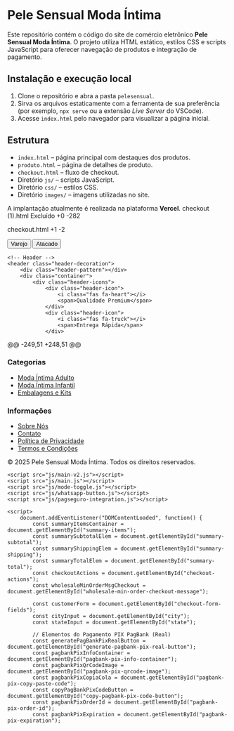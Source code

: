 # Pele Sensual Moda Íntima

Este repositório contém o código do site de comércio eletrônico **Pele Sensual Moda Íntima**. O projeto utiliza HTML estático, estilos CSS e scripts JavaScript para oferecer navegação de produtos e integração de pagamento.

## Instalação e execução local

1. Clone o repositório e abra a pasta `pelesensual`.
2. Sirva os arquivos estaticamente com a ferramenta de sua preferência (por exemplo, `npx serve` ou a extensão *Live Server* do VSCode).
3. Acesse `index.html` pelo navegador para visualizar a página inicial.

## Estrutura

- `index.html` – página principal com destaques dos produtos.
- `produto.html` – página de detalhes de produto.
- `checkout.html` – fluxo de checkout.
- Diretório `js/` – scripts JavaScript.
- Diretório `css/` – estilos CSS.
- Diretório `images/` – imagens utilizadas no site.

A implantação atualmente é realizada na plataforma **Vercel**.
checkout (1).html
Excluído
+0
-282

checkout.html
+1
-2

<!DOCTYPE html>
<html lang="pt-BR">
<head>
    <meta charset="UTF-8">
    <meta name="viewport" content="width=device-width, initial-scale=1.0">
    <link rel="icon" href="images/logos/PS-Logo_05.png" type="image/png">
    <title>Checkout - Pele Sensual Moda Íntima</title>
    <link rel="stylesheet" href="https://cdnjs.cloudflare.com/ajax/libs/font-awesome/6.4.0/css/all.min.css">
    <link href="https://fonts.googleapis.com/css2?family=Poppins:wght@300;400;500;600;700&display=swap" rel="stylesheet">
    <link rel="stylesheet" href="css/style.css">
    <link rel="stylesheet" href="css/header-decoration.css">
    <link rel="stylesheet" href="css/mode-toggle.css">
    <link rel="stylesheet" href="css/whatsapp-button.css">
    <link rel="stylesheet" href="css/checkout.css">
</head>
<body>
    <!-- Botão de Alternância Varejo/Atacado -->
    <div class="mode-toggle-container">
        <div class="mode-toggle">
            <button id="retail-mode" class="active">Varejo</button>
            <button id="wholesale-mode">Atacado</button>
        </div>
    </div>

    <!-- Header -->
    <header class="header-decoration">
        <div class="header-pattern"></div>
        <div class="container">
            <div class="header-icons">
                <div class="header-icon">
                    <i class="fas fa-heart"></i>
                    <span>Qualidade Premium</span>
                </div>
                <div class="header-icon">
                    <i class="fas fa-truck"></i>
                    <span>Entrega Rápida</span>
                </div>
@@ -249,51 +248,51 @@
                </div>
                <div class="footer-section">
                    <h3>Categorias</h3>
                    <ul>
                        <li><a href="index.html#produtos-adulto">Moda Íntima Adulto</a></li>
                        <li><a href="index.html#produtos-infantil">Moda Íntima Infantil</a></li>
                        <li><a href="index.html#embalagens">Embalagens e Kits</a></li>
                    </ul>
                </div>
                <div class="footer-section">
                    <h3>Informações</h3>
                    <ul>
                        <li><a href="index.html#sobre">Sobre Nós</a></li>
                        <li><a href="index.html#contato">Contato</a></li>
                        <li><a href="#">Política de Privacidade</a></li>
                        <li><a href="#">Termos e Condições</a></li>
                    </ul>
                </div>
            </div>
            <div class="copyright">
                &copy; 2025 Pele Sensual Moda Íntima. Todos os direitos reservados.
            </div>
        </div>
    </footer>

    <script src="js/main-v2.js"></script>
    <script src="js/main.js"></script>
    <script src="js/mode-toggle.js"></script>
    <script src="js/whatsapp-button.js"></script>
    <script src="js/pagseguro-integration.js"></script> 

    <script>
        document.addEventListener("DOMContentLoaded", function() {
            const summaryItemsContainer = document.getElementById("summary-items");
            const summarySubtotalElem = document.getElementById("summary-subtotal");
            const summaryShippingElem = document.getElementById("summary-shipping");
            const summaryTotalElem = document.getElementById("summary-total");
            const checkoutActions = document.getElementById("checkout-actions");
            const wholesaleMinOrderMsgCheckout = document.getElementById("wholesale-min-order-checkout-message");

            const customerForm = document.getElementById("checkout-form-fields");
            const cityInput = document.getElementById("city");
            const stateInput = document.getElementById("state");

            // Elementos do Pagamento PIX PagBank (Real)
            const generatePagBankPixRealButton = document.getElementById("generate-pagbank-pix-real-button");
            const pagbankPixInfoContainer = document.getElementById("pagbank-pix-info-container");
            const pagbankPixQrCodeImage = document.getElementById("pagbank-pix-qrcode-image");
            const pagbankPixCopiaCola = document.getElementById("pagbank-pix-copy-paste-code");
            const copyPagBankPixCodeButton = document.getElementById("copy-pagbank-pix-code-button");
            const pagbankPixOrderId = document.getElementById("pagbank-pix-order-id");
            const pagbankPixExpiration = document.getElementById("pagbank-pix-expiration");

